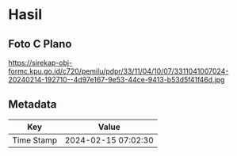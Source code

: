 # Hasil

## Foto C Plano

https://sirekap-obj-formc.kpu.go.id/c720/pemilu/pdpr/33/11/04/10/07/3311041007024-20240214-192710--4d97e167-9e53-44ce-9413-b53d5f41f46d.jpg


## Metadata

| Key        | Value               |
| ---------- | ------------------- |
| Time Stamp | 2024-02-15 07:02:30 |



